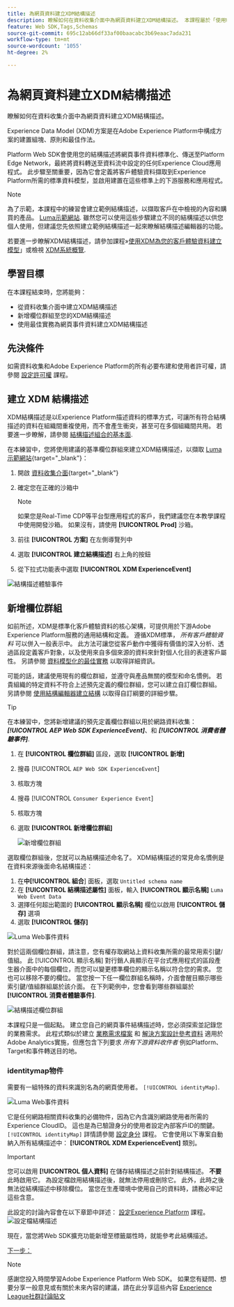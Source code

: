 ```yaml
---
title: 為網頁資料建立XDM結構描述
description: 瞭解如何在資料收集介面中為網頁資料建立XDM結構描述。 本課程屬於「使用Web SDK實作Adobe Experience Cloud」教學課程的一部分。
feature: Web SDK,Tags,Schemas
source-git-commit: 695c12ab66df33af00baacabc3b69eaac7ada231
workflow-type: tm+mt
source-wordcount: '1055'
ht-degree: 2%

---
```


# 為網頁資料建立XDM結構描述

瞭解如何在資料收集介面中為網頁資料建立XDM結構描述。

Experience Data Model (XDM)方案是在Adobe Experience Platform中構成方案的建置組塊、原則和最佳作法。

Platform Web SDK會使用您的結構描述將網頁事件資料標準化、傳送至Platform Edge Network，最終將資料轉送至資料流中設定的任何Experience Cloud應用程式。 此步驟至關重要，因為它會定義將客戶體驗資料擷取到Experience Platform所需的標準資料模型，並啟用建置在這些標準上的下游服務和應用程式。

>[!NOTE]
>
> 為了示範，本課程中的練習會建立範例結構描述，以擷取客戶在中檢視的內容和購買的產品。 [Luma示範網站](https://luma.enablementadobe.com/content/luma/us/en.html). 雖然您可以使用這些步驟建立不同的結構描述以供您個人使用，但建議您先依照建立範例結構描述一起來瞭解結構描述編輯器的功能。

若要進一步瞭解XDM結構描述，請參加課程»[使用XDM為您的客戶體驗資料建立模型](https://experienceleague.adobe.com/?recommended=ExperiencePlatform-D-1-2021.1.xdm)」或檢視 [XDM系統概覽](https://experienceleague.adobe.com/docs/experience-platform/xdm/home.html?lang=zh-Hant).

## 學習目標

在本課程結束時，您將能夠：

* 從資料收集介面中建立XDM結構描述
* 新增欄位群組至您的XDM結構描述
* 使用最佳實務為網頁事件資料建立XDM結構描述

## 先決條件

如需資料收集和Adobe Experience Platform的所有必要布建和使用者許可權，請參閱 [設定許可權](configure-permissions.md) 課程。

## 建立 XDM 結構描述

XDM結構描述是以Experience Platform描述資料的標準方式，可讓所有符合結構描述的資料在組織間重複使用，而不會產生衝突，甚至可在多個組織間共用。 若要進一步瞭解，請參閱 [結構描述組合的基本面](https://experienceleague.adobe.com/docs/experience-platform/xdm/schema/composition.html?lang=zh-Hant).

在本練習中，您將使用建議的基準欄位群組來建立XDM結構描述，以擷取 [Luma示範網站](https://luma.enablementadobe.com/content/luma/us/en.html){target="_blank"}：

1. 開啟 [資料收集介面](https://launch.adobe.com/tw/){target="_blank"}
1. 確定您在正確的沙箱中

   >[!NOTE]
   >
   >如果您是Real-Time CDP等平台型應用程式的客戶，我們建議您在本教學課程中使用開發沙箱。 如果沒有，請使用 **[!UICONTROL Prod]** 沙箱。

1. 前往 **[!UICONTROL 方案]** 在左側導覽列中
1. 選取 **[!UICONTROL 建立結構描述]** 右上角的按鈕
1. 從下拉式功能表中選取 **[!UICONTROL XDM ExperienceEvent]**

![結構描述體驗事件](assets/schema-XDM-experience-event.jpg)

## 新增欄位群組

如前所述，XDM是標準化客戶體驗資料的核心架構，可提供用於下游Adobe Experience Platform服務的通用結構和定義。 遵循XDM標準， _所有客戶體驗資料_ 可以併入一般表示中。 此方法可讓您從客戶動作中獲得有價值的深入分析、透過區段定義客戶對象，以及使用來自多個來源的資料來針對個人化目的表達客戶屬性。 另請參閱 [資料模型化的最佳實務](https://experienceleague.adobe.com/docs/experience-platform/xdm/schema/best-practices.html?lang=en) 以取得詳細資訊。

可能的話，建議使用現有的欄位群組，並遵守與產品無關的模型和命名慣例。 若貴組織的特定資料不符合上述預先定義的欄位群組，您可以建立自訂欄位群組。 另請參閱 [使用結構編輯器建立結構](https://experienceleague.adobe.com/docs/experience-platform/xdm/tutorials/create-schema-ui.html?lang=en#create) 以取得自訂綱要的詳細步驟。

>[!TIP]
> 
>在本練習中，您將新增建議的預先定義欄位群組以用於網路資料收集： _**[!UICONTROL AEP Web SDK ExperienceEvent]**_、和 _**[!UICONTROL 消費者體驗事件]**_.

1. 在 **[!UICONTROL 欄位群組]** 區段，選取 **[!UICONTROL 新增]**
1. 搜尋 [!UICONTROL `AEP Web SDK ExperienceEvent`]
1. 核取方塊
1. 搜尋 [!UICONTROL `Consumer Experience Event`]
1. 核取方塊
1. 選取 **[!UICONTROL 新增欄位群組]**

   ![新增欄位群組](assets/schema-add-field-group.jpg)

選取欄位群組後，您就可以為結構描述命名了。 XDM結構描述的常見命名慣例是在資料來源後面命名結構描述：

1. 在**中[!UICONTROL 組合**] 面板，選取 `Untitled schema name`
1. 在 **[!UICONTROL 結構描述屬性]** 面板，輸入 **[!UICONTROL 顯示名稱]** `Luma Web Event Data`
1. 選擇任何超出範圍的 **[!UICONTROL 顯示名稱]** 欄位以啟用 **[!UICONTROL 儲存]** 選項
1. 選取 **[!UICONTROL 儲存]**

![Luma Web事件資料](assets/schema-luma-web-event-data.png)

對於這兩個欄位群組，請注意，您有權存取網站上資料收集所需的最常用索引鍵/值組。 此 [!UICONTROL 顯示名稱] 對行銷人員顯示在平台式應用程式的區段產生器介面中的每個欄位，而您可以變更標準欄位的顯示名稱以符合您的需求。 您也可以移除不要的欄位。 當您按一下任一欄位群組名稱時，介面會醒目顯示哪些索引鍵/值組群組屬於該介面。 在下列範例中，您會看到哪些群組屬於 **[!UICONTROL 消費者體驗事件]**.

![結構描述欄位群組](assets/schema-consumer-experience-event.jpg)

本課程只是一個起點。 建立您自己的網頁事件結構描述時，您必須探索並記錄您的業務需求。 此程式類似於建立 [業務需求檔案](https://experienceleague.adobe.com/docs/analytics-learn/tutorials/implementation/implementation-basics/creating-a-business-requirements-document.html) 和 [解決方案設計參考資料](https://experienceleague.adobe.com/docs/analytics-learn/tutorials/implementation/implementation-basics/creating-and-maintaining-an-sdr.html) 適用於Adobe Analytics實施，但應包含下列要求 _所有下游資料收件者_ 例如Platform、Target和事件轉送目的地。


### identitymap物件

需要有一組特殊的資料來識別名為的網頁使用者。 `[!UICONTROL identityMap]`.

![Luma Web事件資料](assets/schema-identityMap.png)

它是任何網路相關資料收集的必備物件，因為它內含識別網路使用者所需的Experience CloudID。 這也是為已驗證身分的使用者設定內部客戶ID的關鍵。 `[!UICONTROL identityMap]` 詳情請參閱 [設定身分](configure-identities.md) 課程。 它會使用以下專案自動納入所有結構描述中： **[!UICONTROL XDM ExperienceEvent]** 類別。


>[!IMPORTANT]
>
> 您可以啟用 **[!UICONTROL 個人資料]** 在儲存結構描述之前針對結構描述。 **不要** 此時啟用它。 為設定檔啟用結構描述後，就無法停用或刪除它。 此外，此時之後無法從結構描述中移除欄位。 當您在生產環境中使用自己的資料時，請務必牢記這些含意。
>
>此設定的討論內容會在以下章節中詳述： [設定Experience Platform](setup-experience-platform.md) 課程。
>![設定檔結構描述](assets/schema-profile.png)

現在，當您將Web SDK擴充功能新增至標籤屬性時，就能參考此結構描述。


[下一步： ](configure-identities.md)

>[!NOTE]
>
>感謝您投入時間學習Adobe Experience Platform Web SDK。 如果您有疑問、想要分享一般意見或有關於未來內容的建議，請在此分享這些內容 [Experience League社群討論貼文](https://experienceleaguecommunities.adobe.com/t5/adobe-experience-platform-launch/tutorial-discussion-implement-adobe-experience-cloud-with-web/td-p/444996)
